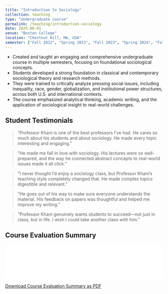 ```yaml
---
title: "Introduction to Sociology"
collection: teaching
type: "Undergraduate course"
permalink: /teaching/introduction-sociology
date: 2025-06-01
venue: "Boston College"
location: "Chestnut Hill, MA, USA"
semester: ["Fall 2022", "Spring 2023", "Fall 2023", "Spring 2024", "Fall 2024"]
---
```


- Created and taught an engaging and comprehensive undergraduate course in multiple semesters, focusing on foundational sociological concepts.
- Students developed a strong foundation in classical and contemporary sociological theory and research methods.
- They were trained to critically analyze pressing social issues, including inequality, race, gender, globalization, and institutional power structures, across both U.S. and international contexts.
- The course emphasized analytical thinking, academic writing, and the application of sociological insight to real-world challenges.

## Student Testimonials

> “Professor Khani is one of the best professors I’ve had. He cares so much about his students and about sociology. He made every topic interesting and engaging.”

> “He made me fall in love with sociology. His lectures were so well-prepared, and the way he connected abstract concepts to real-world issues made it all click.”

> “I never thought I’d enjoy a sociology class, but Professor Khani’s teaching style completely changed that. He made complex topics digestible and relevant.”

> “He goes out of his way to make sure everyone understands the material. His feedback on papers was thoughtful and helped me improve my writing.”

> “Professor Khani genuinely wants students to succeed—not just in class, but in life. I wish I could take another class with him.”

## Course Evaluation Summary

<iframe src="/files/Intro%20Sociology%20Dashboard.pdf" width="100%" height="110px" frameborder="0.50">
  <p>Your browser does not support PDFs. 
  <a href="/files/Intro%20Sociology%20Dashboard.pdf">Download the PDF</a>.</p>
</iframe>

[Download Course Evaluation Summary as PDF](/files/Intro%20Sociology%20Dashboard.pdf)
